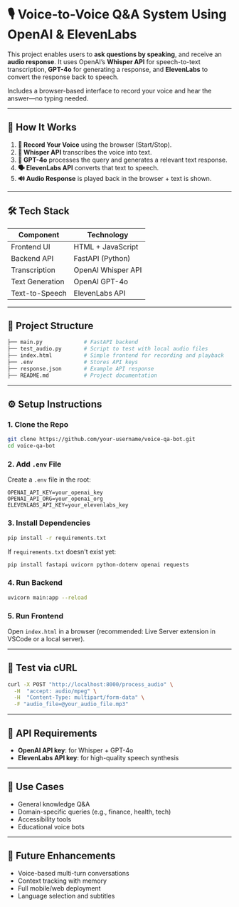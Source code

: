 # 🎙️ Voice-to-Voice Q&A System Using OpenAI & ElevenLabs

This project enables users to **ask questions by speaking**, and receive an **audio response**. It uses OpenAI’s **Whisper API** for speech-to-text transcription, **GPT-4o** for generating a response, and **ElevenLabs** to convert the response back to speech.

Includes a browser-based interface to record your voice and hear the answer—no typing needed.

---

## 🔁 How It Works

1. **🎤 Record Your Voice** using the browser (Start/Stop).
2. **🧠 Whisper API** transcribes the voice into text.
3. **💬 GPT-4o** processes the query and generates a relevant text response.
4. **🗣️ ElevenLabs API** converts that text to speech.
5. **🔊 Audio Response** is played back in the browser + text is shown.

---

## 🛠️ Tech Stack

| Component           | Technology          |
|--------------------|---------------------|
| Frontend UI        | HTML + JavaScript   |
| Backend API        | FastAPI (Python)    |
| Transcription      | OpenAI Whisper API  |
| Text Generation    | OpenAI GPT-4o       |
| Text-to-Speech     | ElevenLabs API      |

---

## 📁 Project Structure

```bash
├── main.py             # FastAPI backend
├── test_audio.py       # Script to test with local audio files
├── index.html          # Simple frontend for recording and playback
├── .env                # Stores API keys
├── response.json       # Example API response
├── README.md           # Project documentation
```

---

## ⚙️ Setup Instructions

### 1. Clone the Repo

```bash
git clone https://github.com/your-username/voice-qa-bot.git
cd voice-qa-bot
```

### 2. Add `.env` File

Create a `.env` file in the root:

```env
OPENAI_API_KEY=your_openai_key
OPENAI_API_ORG=your_openai_org
ELEVENLABS_API_KEY=your_elevenlabs_key
```

### 3. Install Dependencies

```bash
pip install -r requirements.txt
```

If `requirements.txt` doesn't exist yet:

```bash
pip install fastapi uvicorn python-dotenv openai requests
```

### 4. Run Backend

```bash
uvicorn main:app --reload
```

### 5. Run Frontend

Open `index.html` in a browser (recommended: Live Server extension in VSCode or a local server).

---

## 🧪 Test via cURL

```bash
curl -X POST "http://localhost:8000/process_audio" \
  -H  "accept: audio/mpeg" \
  -H  "Content-Type: multipart/form-data" \
  -F "audio_file=@your_audio_file.mp3"
```

---

## 🔐 API Requirements

- **OpenAI API key**: for Whisper + GPT-4o
- **ElevenLabs API key**: for high-quality speech synthesis

---

## 🌱 Use Cases

- General knowledge Q&A
- Domain-specific queries (e.g., finance, health, tech)
- Accessibility tools
- Educational voice bots

---

## 📌 Future Enhancements

- Voice-based multi-turn conversations
- Context tracking with memory
- Full mobile/web deployment
- Language selection and subtitles